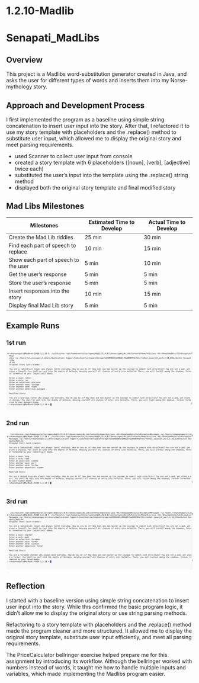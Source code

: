 # 1.2.10-Madlib

# Senapati_MadLibs

## Overview
This project is a Madlibs word-substitution generator created in Java, and asks the user for different types of words and inserts them into my Norse-mythology story.  

## Approach and Development Process
I first implemented the program as a baseline using simple string concatenation to insert user input into the story. After that, I refactored it to use my story template with placeholders and the .replace() method to substitute user input, which allowed me to display the original story and meet parsing requirements.  

- used Scanner to collect user input from console  
- created a story template with 6 placeholders ([noun], [verb], [adjective] twice each)  
- substituted the user’s input into the template using the .replace() string method  
- displayed both the original story template and final modified story

## Mad Libs Milestones

| Milestones                        | Estimated Time to Develop | Actual Time to Develop |
|-----------------------------------|--------------------------|-----------------------|
| Create the Mad Lib riddles         | 25 min                   | 30 min                |
| Find each part of speech to replace| 10 min                   | 15 min                |
| Show each part of speech to the user| 5 min                   | 10 min                |
| Get the user’s response            | 5 min                    | 5 min                 |
| Store the user’s response          | 5 min                    | 5 min                 |
| Insert responses into the story    | 10 min                   | 15 min                |
| Display final Mad Lib story        | 5 min                    | 5 min                 |

## Example Runs
### 1st run
![1strun](1strun.jpg)

### 2nd run
![2ndrun](2ndrun.jpg)

### 3rd run
![3rdrun](3rdrun.jpg)

## Reflection
I started with a baseline version using simple string concatenation to insert user input into the story. While this confirmed the basic program logic, it didn’t allow me to display the original story or use string parsing methods.  

Refactoring to a story template with placeholders and the .replace() method made the program cleaner and more structured. It allowed me to display the original story template, substitute user input efficiently, and meet all parsing requirements.  

The PriceCalculator bellringer exercise helped prepare me for this assignment by introducing its workflow. Although the bellringer worked with numbers instead of words, it taught me how to handle multiple inputs and variables, which made implementing the Madlibs program easier.  

